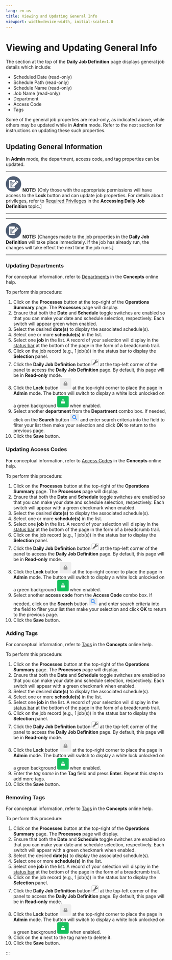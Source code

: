 ```yaml
---
lang: en-us
title: Viewing and Updating General Info
viewport: width=device-width, initial-scale=1.0
---
```


# Viewing and Updating General Info

The section at the top of the **Daily Job Definition** page displays
general job details which include:

-   Scheduled Date (read-only)
-   Schedule Path (read-only)
-   Schedule Name (read-only)
-   Job Name (read-only)
-   Department
-   Access Code
-   Tags

Some of the general job properties are read-only, as indicated above,
while others may be updated while in **Admin** mode. Refer to the next
section for instructions on updating these such properties.

## Updating General Information

In **Admin** mode, the department, access code, and tag properties can
be updated.

  -------------------------------------------------------------------------------------------------------------------------------- ----------------------------------------------------------------------------------------------------------------------------------------------------------------------------------------------------------------------------------------------------------------------------------------------------------------------------
  ![White pencil/paper icon on gray circular background](../../../Resources/Images/note-icon(48x48).png "Note icon")   **NOTE:** [Only those with the appropriate permissions will have access to the **Lock** button and can update job properties. For details about privileges, refer to [Required Privileges](Accessing-Daily-Job-Definition.md#Required) in the **Accessing Daily Job Definition** topic.]
  -------------------------------------------------------------------------------------------------------------------------------- ----------------------------------------------------------------------------------------------------------------------------------------------------------------------------------------------------------------------------------------------------------------------------------------------------------------------------

  -------------------------------------------------------------------------------------------------------------------------------- --------------------------------------------------------------------------------------------------------------------------------------------------------------------------------------------------------------
  ![White pencil/paper icon on gray circular background](../../../Resources/Images/note-icon(48x48).png "Note icon")   **NOTE:** [Changes made to the job properties in the **Daily Job Definition** will take place immediately. If the job has already run, the changes will take effect the next time the job runs.]
  -------------------------------------------------------------------------------------------------------------------------------- --------------------------------------------------------------------------------------------------------------------------------------------------------------------------------------------------------------

### Updating Departments

For conceptual information, refer to
[Departments](../../Concepts/Departments.md) in the
**Concepts** online help.



To perform this procedure:

1.  Click on the **Processes** button at the top-right of the
    **Operations Summary** page. The **Processes** page will display.
2.  Ensure that both the **Date** and **Schedule** toggle switches are
    enabled so that you can make your date and schedule selection,
    respectively. Each switch will appear green when enabled.
3.  Select the desired **date(s)** to display the associated
    schedule(s).
4.  Select one or more **schedule(s)** in the list.
5.  Select one **job** in the list. A record of your selection will
    display in the [status bar](SM-UI-Layout.md#Status) at the
    bottom of the page in the form of a breadcrumb trail.
6.  Click on the job record (e.g., 1 job(s)) in the status bar to
    display the **Selection** panel.
7.  Click the **Daily Job Definition** button ![Daily Job Definition     Button](../../../Resources/Images/SM/Daily-Job-Definition-Button.png "Daily Job Definition Button")
    at the top-left corner of the panel to access the **Daily Job
    Definition** page. By default, this page will be in **Read-only**
    mode.
8.  Click the **Lock** button ![Daily Job Definition Read-only     Button](../../../Resources/Images/SM/Daily-Job-Definition-Read-only-Button.png "Daily Job Definition Read-only Button")
    at the top-right corner to place the page in **Admin** mode. The
    button will switch to display a white lock unlocked on a green
    background ![Daily Job Definition Admin     Switch](../../../Resources/Images/SM/Daily-Job-Definition-Admin-Button.png "Daily Job Definition Admin Switch")
    when enabled.
9.  Select another **department** from the **Department** combo box. If
    needed, click on the **Search** button ![Daily Job Definition Search     Button](../../../Resources/Images/SM/Daily-Job-Definition-Search-Button.png "Daily Job Definition Search Button")
    and enter search criteria into the field to filter your list then
    make your selection and click **OK** to return to the previous page.
10. Click the **Save** button.



### Updating Access Codes

For conceptual information, refer to [Access Codes](../../Concepts/Access-Codes.md) in the
**Concepts** online help.



To perform this procedure:

1.  Click on the **Processes** button at the top-right of the
    **Operations Summary** page. The **Processes** page will display.
2.  Ensure that both the **Date** and **Schedule** toggle switches are
    enabled so that you can make your date and schedule selection,
    respectively. Each switch will appear with a green checkmark when
    enabled.
3.  Select the desired **date(s)** to display the associated
    schedule(s).
4.  Select one or more **schedule(s)** in the list.
5.  Select one **job** in the list. A record of your selection will
    display in the [status bar](SM-UI-Layout.md#Status) at the
    bottom of the page in the form of a breadcrumb trail.
6.  Click on the job record (e.g., 1 job(s)) in the status bar to
    display the **Selection** panel.
7.  Click the **Daily Job Definition** button ![Daily Job Definition     Button](../../../Resources/Images/SM/Daily-Job-Definition-Button.png "Daily Job Definition Button")
    at the top-left corner of the panel to access the **Daily Job
    Definition** page. By default, this page will be in **Read-only**
    mode.
8.  Click the **Lock** button ![Daily Job Definition Read-only     Button](../../../Resources/Images/SM/Daily-Job-Definition-Read-only-Button.png "Daily Job Definition Read-only Button")
    at the top-right corner to place the page in **Admin** mode. The
    button will switch to display a white lock unlocked on a green
    background ![Daily Job Definition Admin     Switch](../../../Resources/Images/SM/Daily-Job-Definition-Admin-Button.png "Daily Job Definition Admin Switch")
    when enabled.
9.  Select another **access code** from the **Access Code** combo box.
    If needed, click on the **Search** button ![Daily Job Definition     Search Button](../../../Resources/Images/SM/Daily-Job-Definition-Search-Button.png "Daily Job Definition Search Button")
    and enter search criteria into the field to filter your list then
    make your selection and click **OK** to return to the previous page.
10. Click the **Save** button.



### Adding Tags

For conceptual information, refer to
[Tags](../../Concepts/Tags.md) in the **Concepts**
online help.



To perform this procedure:

1.  Click on the **Processes** button at the top-right of the
    **Operations Summary** page. The **Processes** page will display.
2.  Ensure that both the **Date** and **Schedule** toggle switches are
    enabled so that you can make your date and schedule selection,
    respectively. Each switch will appear with a green checkmark when
    enabled.
3.  Select the desired **date(s)** to display the associated
    schedule(s).
4.  Select one or more **schedule(s)** in the list.
5.  Select one **job** in the list. A record of your selection will
    display in the [status bar](SM-UI-Layout.md#Status) at the
    bottom of the page in the form of a breadcrumb trail.
6.  Click on the job record (e.g., 1 job(s)) in the status bar to
    display the **Selection** panel.
7.  Click the **Daily Job Definition** button ![Daily Job Definition     Button](../../../Resources/Images/SM/Daily-Job-Definition-Button.png "Daily Job Definition Button")
    at the top-left corner of the panel to access the **Daily Job
    Definition** page. By default, this page will be in **Read-only**
    mode.
8.  Click the **Lock** button ![Daily Job Definition Read-only     Button](../../../Resources/Images/SM/Daily-Job-Definition-Read-only-Button.png "Daily Job Definition Read-only Button")
    at the top-right corner to place the page in **Admin** mode. The
    button will switch to display a white lock unlocked on a green
    background ![Daily Job Definition Admin     Switch](../../../Resources/Images/SM/Daily-Job-Definition-Admin-Button.png "Daily Job Definition Admin Switch")
    when enabled.
9.  Enter the *tag name* in the **Tag** field and press **Enter**.
    Repeat this step to add more tags.
10. Click the **Save** button.



### Removing Tags

For conceptual information, refer to
[Tags](../../Concepts/Tags.md) in the **Concepts**
online help.



To perform this procedure:

1.  Click on the **Processes** button at the top-right of the
    **Operations Summary** page. The **Processes** page will display.
2.  Ensure that both the **Date** and **Schedule** toggle switches are
    enabled so that you can make your date and schedule selection,
    respectively. Each switch will appear with a green checkmark when
    enabled.
3.  Select the desired **date(s)** to display the associated
    schedule(s).
4.  Select one or more **schedule(s)** in the list.
5.  Select one **job** in the list. A record of your selection will
    display in the [status bar](SM-UI-Layout.md#Status) at the
    bottom of the page in the form of a breadcrumb trail.
6.  Click on the job record (e.g., 1 job(s)) in the status bar to
    display the **Selection** panel.
7.  Click the **Daily Job Definition** button ![Daily Job Definition     Button](../../../Resources/Images/SM/Daily-Job-Definition-Button.png "Daily Job Definition Button")
    at the top-left corner of the panel to access the **Daily Job
    Definition** page. By default, this page will be in **Read-only**
    mode.
8.  Click the **Lock** button ![Daily Job Definition Read-only     Button](../../../Resources/Images/SM/Daily-Job-Definition-Read-only-Button.png "Daily Job Definition Read-only Button")
    at the top-right corner to place the page in **Admin** mode. The
    button will switch to display a white lock unlocked on a green
    background ![Daily Job Definition Admin     Switch](../../../Resources/Images/SM/Daily-Job-Definition-Admin-Button.png "Daily Job Definition Admin Switch")
    when enabled.
9.  Click on the **x** next to the tag name to delete it.
10. Click the **Save** button.


:::

 

